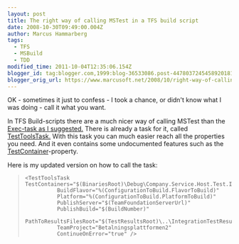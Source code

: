 ```yaml
---
layout: post
title: The right way of calling MSTest in a TFS build script
date: 2008-10-30T09:49:00.004Z
author: Marcus Hammarberg
tags:
  - TFS
  - MSBuild
  - TDD
modified_time: 2011-10-04T12:35:06.154Z
blogger_id: tag:blogger.com,1999:blog-36533086.post-4478037245458920181
blogger_orig_url: https://www.marcusoft.net/2008/10/right-way-of-calling-mstest-in-tfs.html
---
```



OK - sometimes it just to confess - I took a chance, or didn't know
what I was doing - call it what you want.

In TFS Build-scripts there are a much nicer way of calling MSTest than
the [Exec-task as I
suggested.](https://www.marcusoft.net/2008/10/how-to-run-mstest-with-publish.html)
There is already a task for it, called
[TestToolsTask.](http://msdn.microsoft.com/en-us/library/aa721750%28VS.80%29.aspx)
With this task you can much easier reach all the properties you need.
And it even contains some undocumented features such as the
[TestContainer](http://blogs.msdn.com/buckh/archive/2006/11/09/updated-version-of-new-testtoolstask.aspx)-property.

Here is my updated version on how to call the task:

>     <TestToolsTask   TestContainers="$(BinariesRoot)\Debug\Company.Service.Host.Test.Integration.dll"
>               BuildFlavor="%(ConfigurationToBuild.FlavorToBuild)"
>               Platform="%(ConfigurationToBuild.PlatformToBuild)"
>               PublishServer="$(TeamFoundationServerUrl)"
>               PublishBuild="$(BuildNumber)"
>               PathToResultsFilesRoot="$(TestResultsRoot)\..\IntegrationTestResults"
>               TeamProject="Betalningsplattformen2"
>               ContinueOnError="true" />
